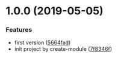 # 1.0.0 (2019-05-05)


### Features

* first version ([5664fad](https://github.com/NaturalCycles/junit-lib/commit/5664fad))
* init project by create-module ([7f8346f](https://github.com/NaturalCycles/junit-lib/commit/7f8346f))
